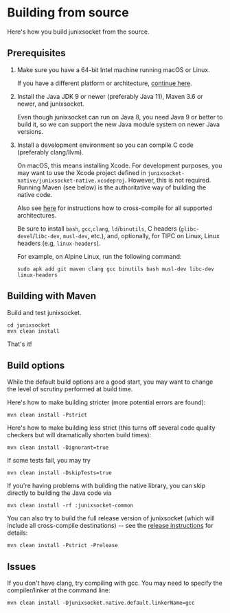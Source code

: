 # Building from source

Here's how you build junixsocket from the source.

## Prerequisites
 
 1. Make sure you have a 64-bit Intel machine running macOS or Linux.
 
    If you have a different platform or architecture, [continue here](customarch.html).
 
 2. Install the Java JDK 9 or newer (preferably Java 11), Maven 3.6 or newer, and junixsocket.
 
    Even though junixsocket can run on Java 8, you need Java 9 or better to build it, so we can
    support the new Java module system on newer Java versions.
 
 3. Install a development environment so you can compile C code (preferably clang/llvm).
 
    On macOS, this means installing Xcode.
    For development purposes, you may want to use the Xcode project defined in `junixsocket-native/junixsocket-native.xcodeproj`.
    However, this is not required. Running Maven (see below) is the authoritative way of building the native code.

    Also see [here](crosscomp.html) for instructions how to cross-compile for all supported architectures.

    Be sure to install `bash`, `gcc`,`clang`, `ld`/`binutils`, C headers (`glibc-devel`/`libc-dev`, `musl-dev`, etc.), and, optionally, for TIPC on Linux, Linux headers (e.g, `linux-headers`).

    For example, on Alpine Linux, run the following command:

		sudo apk add git maven clang gcc binutils bash musl-dev libc-dev linux-headers

## Building with Maven

Build and test junixsocket.

    cd junixsocket
    mvn clean install

That's it!

## Build options

While the default build options are a good start, you may want to change the level of scrutiny performed at build time.

Here's how to make building stricter (more potential errors are found):

    mvn clean install -Pstrict

Here's how to make building less strict (this turns off several code quality checkers but will dramatically shorten build times):

    mvn clean install -Dignorant=true

If some tests fail, you may try

    mvn clean install -DskipTests=true

If you're having problems with building the native library, you can skip directly to building the Java code via

    mvn clean install -rf :junixsocket-common

You can also try to build the full release version of junixsocket (which will include all cross-compile destinations) -- see the [release instructions](release.html) for details:

    mvn clean install -Pstrict -Prelease

## Issues

If you don't have clang, try compiling with gcc. You may need to specify the compiler/linker at the command line:

    mvn clean install -Djunixsocket.native.default.linkerName=gcc

